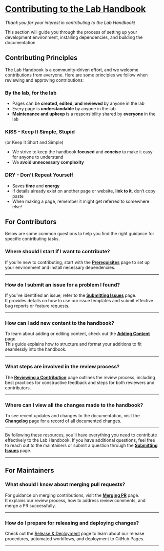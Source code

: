 # [Contributing to the Lab Handbook](#contributing-to-the-lab-handbook)

*Thank you for your interest in contributing to the Lab Handbook!*

This section will guide you through the process of setting up your
development environment, installing dependencies, and building the documentation.

## Contributing Principles

The Lab Handbook is a community-driven effort, and we welcome contributions from everyone. Here are some principles we follow when reviewing and approving contributions:

### By the lab, for the lab

- Pages can be **created, edited, and reviewed** by anyone in the lab
- Every page is **understandable** by anyone in the lab
- **Maintenance and upkeep** is a responsibility shared by **everyone** in the lab

### KISS - Keep It Simple, Stupid

(or Keep It Short and Simple)

- We strive to keep the handbook **focused** and **concise** to make it easy for anyone to understand
- We **avoid unnecessary complexity**

### DRY - Don't Repeat Yourself

- Saves **time** and **energy**
- If details already exist on another page or website, **link to it**, don’t copy paste
- When making a page, remember it might get referred to somewhere else!

## For Contributors

Below are some common questions to help you find the right guidance for specific
contributing tasks.

### Where should I start if I want to contribute?

If you’re new to contributing, start with the **[Prerequisites](prerequisites.md)**
page to set up your environment and install necessary dependencies.

---

### How do I submit an issue for a problem I found?

If you’ve identified an issue, refer to the
**[Submitting Issues](submitting_issues.md)** page. <br> It provides details on
how to use our issue templates and submit effective bug reports or feature requests.

---

### How can I add new content to the handbook?

To learn about adding or editing content, check out the
**[Adding Content](adding_content.md)** page. <br> This guide explains how to
structure and format your additions to fit seamlessly into the handbook.

---

### What steps are involved in the review process?

The **[Reviewing a Contribution](reviews.md)** page outlines the review process,
including best practices for constructive feedback and steps for both reviewers
and contributors.

---

### Where can I view all the changes made to the handbook?

To see recent updates and changes to the documentation, visit the
**[Changelog](changelog.md)** page for a record of all documented changes.

---

By following these resources, you'll have everything you need to contribute
effectively to the Lab Handbook. If you have additional questions, feel free
to reach out to the maintainers or submit a question through the
**[Submitting Issues](submitting_issues.md)** page.

---

## For Maintainers

### What should I know about merging pull requests?

For guidance on merging contributions, visit the **[Merging PR](merging_pr.md)**
page. <br> It explains our review process, how to address review comments, and
merge a PR successfully.

---

### How do I prepare for releasing and deploying changes?

Check out the [Release & Deployment](release_deployment.md) page to learn
about our release procedures, automated workflows, and deployment to GitHub Pages.

---
